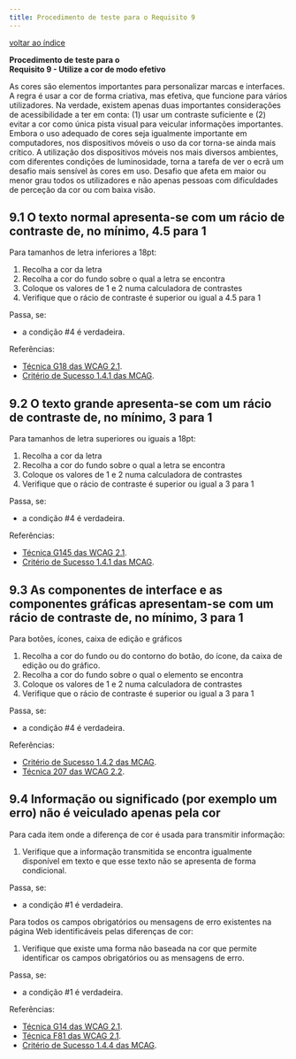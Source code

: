 ```yaml
---
title: Procedimento de teste para o Requisito 9 
---
```


[voltar ao índice](index.md)

**Procedimento de teste para o**<br>**Requisito 9 - Utilize a cor de modo efetivo**

As cores são elementos importantes para personalizar marcas e interfaces. A regra é usar a cor de forma criativa, mas efetiva, que funcione para vários utilizadores. Na verdade, existem apenas duas importantes considerações de acessibilidade a ter em conta: (1) usar um contraste suficiente e (2) evitar a cor como única pista visual para veicular informações importantes. Embora o uso adequado de cores seja igualmente importante em computadores, nos dispositivos móveis o uso da cor torna-se ainda mais crítico. A utilização dos dispositivos móveis nos mais diversos ambientes, com diferentes condições de luminosidade, torna a tarefa de ver o ecrã um desafio mais sensível às cores em uso. Desafio que afeta em maior ou menor grau todos os utilizadores e não apenas pessoas com dificuldades de perceção da cor ou com baixa visão.

## 9.1 O texto normal apresenta-se com um rácio de contraste de, no mínimo, 4.5 para 1

Para tamanhos de letra inferiores a 18pt:

1. Recolha a cor da letra
2. Recolha a cor do fundo sobre o qual a letra se encontra
3. Coloque os valores de 1 e 2 numa calculadora de contrastes
4. Verifique que o rácio de contraste é superior ou igual a 4.5 para 1

Passa, se:

- a condição #4 é verdadeira.

Referências:

- [Técnica G18 das WCAG 2.1](https://www.w3.org/WAI/WCAG21/Techniques/general/G18).
- [Critério de Sucesso 1.4.1 das MCAG](https://getevinced.github.io/mcag/#text-color-contrast).

## 9.2 O texto grande apresenta-se com um rácio de contraste de, no mínimo, 3 para 1

Para tamanhos de letra superiores ou iguais a 18pt:

1. Recolha a cor da letra
2. Recolha a cor do fundo sobre o qual a letra se encontra
3. Coloque os valores de 1 e 2 numa calculadora de contrastes
4. Verifique que o rácio de contraste é superior ou igual a 3 para 1

Passa, se:

- a condição #4 é verdadeira.

Referências:

- [Técnica G145 das WCAG 2.1](https://www.w3.org/WAI/WCAG21/Techniques/general/G145).
- [Critério de Sucesso 1.4.1 das MCAG](https://getevinced.github.io/mcag/#text-color-contrast).

## 9.3 As componentes de interface e as componentes gráficas apresentam-se com um rácio de contraste de, no mínimo, 3 para 1

Para botões, ícones, caixa de edição e gráficos

1. Recolha a cor do fundo ou do contorno do botão, do ícone, da caixa de edição ou do gráfico.
2. Recolha a cor do fundo sobre o qual o elemento se encontra
3. Coloque os valores de 1 e 2 numa calculadora de contrastes
4. Verifique que o rácio de contraste é superior ou igual a 3 para 1

Passa, se:

- a condição #4 é verdadeira.

Referências:

- [Critério de Sucesso 1.4.2 das MCAG](https://getevinced.github.io/mcag/#essential-elements-color-contrast).
- [Técnica 207 das WCAG 2.2](https://www.w3.org/WAI/WCAG22/Techniques/general/G207.html).

## 9.4 Informação ou significado (por exemplo um erro) não é veiculado apenas pela cor

Para cada item onde a diferença de cor é usada para transmitir informação:

1. Verifique que a informação transmitida se encontra igualmente disponível em texto e que esse texto não se apresenta de forma condicional.

Passa, se:

- a condição #1 é verdadeira.

Para todos os campos obrigatórios ou mensagens de erro existentes na página Web identificáveis pelas diferenças de cor:

1. Verifique que existe uma forma não baseada na cor que permite identificar os campos obrigatórios ou as mensagens de erro.

Passa, se:

- a condição #1 é verdadeira.

Referências:

- [Técnica G14 das WCAG 2.1](https://www.w3.org/WAI/WCAG22/Techniques/general/G14.html).
- [Técnica F81 das WCAG 2.1](https://www.w3.org/WAI/WCAG22/Techniques/failures/F81).
- [Critério de Sucesso 1.4.4 das MCAG](https://getevinced.github.io/mcag/#distinguished-by-color).
